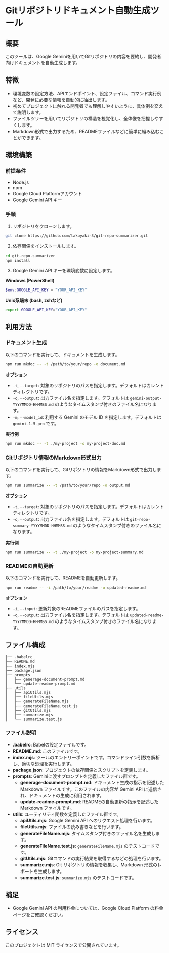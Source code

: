 # Gitリポジトリドキュメント自動生成ツール

## 概要

このツールは、Google Geminiを用いてGitリポジトリの内容を要約し、開発者向けドキュメントを自動生成します。

## 特徴

- 環境変数の設定方法、APIエンドポイント、設定ファイル、コマンド実行例など、開発に必要な情報を自動的に抽出します。
- 初めてプロジェクトに触れる開発者でも理解しやすいように、具体例を交えて説明します。
- ファイルツリーを用いてリポジトリの構造を視覚化し、全体像を把握しやすくします。
- Markdown形式で出力するため、READMEファイルなどに簡単に組み込むことができます。

## 環境構築

### 前提条件

- Node.js
- npm
- Google Cloud Platformアカウント
- Google Gemini API キー

### 手順

1. リポジトリをクローンします。

```bash
git clone https://github.com/takoyaki-3/git-repo-summarizer.git
```

2. 依存関係をインストールします。

```bash
cd git-repo-summarizer
npm install
```

3. Google Gemini API キーを環境変数に設定します。

**Windows (PowerShell)**

```powershell
$env:GOOGLE_API_KEY = "YOUR_API_KEY"
```

**Unix系端末 (bash, zshなど)**

```bash
export GOOGLE_API_KEY="YOUR_API_KEY"
```

## 利用方法

### ドキュメント生成

以下のコマンドを実行して、ドキュメントを生成します。

```bash
npm run mkdoc -- -t /path/to/your/repo -o document.md
```

**オプション**

- `-t`, `--target`: 対象のリポジトリのパスを指定します。デフォルトはカレントディレクトリです。
- `-o`, `--output`: 出力ファイル名を指定します。デフォルトは `gemini-output-YYYYMMDD-HHMMSS.md` のようなタイムスタンプ付きのファイル名になります。
- `-m`, `--model_id`: 利用する Gemini のモデル ID を指定します。デフォルトは `gemini-1.5-pro` です。

**実行例**

```bash
npm run mkdoc -- -t ./my-project -o my-project-doc.md
```

### Gitリポジトリ情報のMarkdown形式出力

以下のコマンドを実行して、Gitリポジトリの情報をMarkdown形式で出力します。

```bash
npm run summarize -- -t /path/to/your/repo -o output.md
```

**オプション**

- `-t`, `--target`: 対象のリポジトリのパスを指定します。デフォルトはカレントディレクトリです。
- `-o`, `--output`: 出力ファイル名を指定します。デフォルトは `git-repo-summary-YYYYMMDD-HHMMSS.md` のようなタイムスタンプ付きのファイル名になります。

**実行例**

```bash
npm run summarize -- -t ./my-project -o my-project-summary.md
```

### READMEの自動更新

以下のコマンドを実行して、READMEを自動更新します。

```bash
npm run readme -- -i /path/to/your/readme -o updated-readme.md
```

**オプション**
- `-i`, `--input`: 更新対象のREADMEファイルのパスを指定します。
- `-o`, `--output`: 出力ファイル名を指定します。デフォルトは `updated-readme-YYYYMMDD-HHMMSS.md` のようなタイムスタンプ付きのファイル名になります。


## ファイル構成

```
├── .babelrc
├── README.md
├── index.mjs
├── package.json
├── prompts
│   ├── generage-document-prompt.md
│   └── update-readme-prompt.md
├── utils
│   ├── apiUtils.mjs
│   ├── fileUtils.mjs
│   ├── generateFileName.mjs
│   ├── generateFileName.test.js
│   ├── gitUtils.mjs
│   ├── summarize.mjs
│   └── summarize.test.js

```

### ファイル説明

- **.babelrc**: Babelの設定ファイルです。
- **README.md**: このファイルです。
- **index.mjs**: ツールのエントリーポイントです。コマンドライン引数を解析し、適切な処理を実行します。
- **package.json**: プロジェクトの依存関係とスクリプトを定義します。
- **prompts**: Geminiに渡すプロンプトを定義したファイル群です。
  - **generage-document-prompt.md**: ドキュメント生成の指示を記述した Markdown ファイルです。このファイルの内容が Gemini API に送信され、ドキュメントの生成に利用されます。
  - **update-readme-prompt.md**: READMEの自動更新の指示を記述した Markdown ファイルです。
- **utils**: ユーティリティ関数を定義したファイル群です。
  - **apiUtils.mjs**: Google Gemini API へのリクエスト処理を行います。
  - **fileUtils.mjs**: ファイルの読み書きなどを行います。
  - **generateFileName.mjs**: タイムスタンプ付きのファイル名を生成します。
  - **generateFileName.test.js**: `generateFileName.mjs` のテストコードです。
  - **gitUtils.mjs**: Gitコマンドの実行結果を取得するなどの処理を行います。
  - **summarize.mjs**: Git リポジトリの情報を収集し、Markdown 形式のレポートを生成します。
  - **summarize.test.js**: `summarize.mjs` のテストコードです。

## 補足

- Google Gemini API の利用料金については、Google Cloud Platform の料金ページをご確認ください。

## ライセンス

このプロジェクトは MIT ライセンスで公開されています。